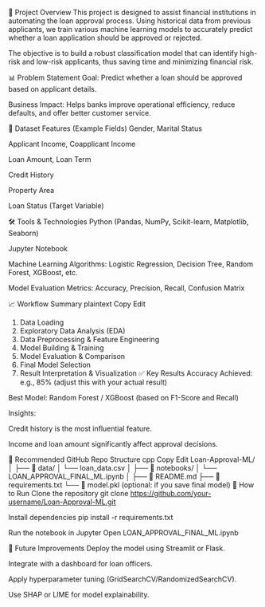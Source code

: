 📝 Project Overview
This project is designed to assist financial institutions in automating the loan approval process. Using historical data from previous applicants, we train various machine learning models to accurately predict whether a loan application should be approved or rejected.

The objective is to build a robust classification model that can identify high-risk and low-risk applicants, thus saving time and minimizing financial risk.

📊 Problem Statement
Goal: Predict whether a loan should be approved based on applicant details.

Business Impact: Helps banks improve operational efficiency, reduce defaults, and offer better customer service.

📁 Dataset Features (Example Fields)
Gender, Marital Status

Applicant Income, Coapplicant Income

Loan Amount, Loan Term

Credit History

Property Area

Loan Status (Target Variable)

🛠 Tools & Technologies
Python (Pandas, NumPy, Scikit-learn, Matplotlib, Seaborn)

Jupyter Notebook

Machine Learning Algorithms: Logistic Regression, Decision Tree, Random Forest, XGBoost, etc.

Model Evaluation Metrics: Accuracy, Precision, Recall, Confusion Matrix

📈 Workflow Summary
plaintext
Copy
Edit
1. Data Loading
2. Exploratory Data Analysis (EDA)
3. Data Preprocessing & Feature Engineering
4. Model Building & Training
5. Model Evaluation & Comparison
6. Final Model Selection
7. Result Interpretation & Visualization
✅ Key Results
Accuracy Achieved: e.g., 85% (adjust this with your actual result)

Best Model: Random Forest / XGBoost (based on F1-Score and Recall)

Insights:

Credit history is the most influential feature.

Income and loan amount significantly affect approval decisions.

📂 Recommended GitHub Repo Structure
cpp
Copy
Edit
Loan-Approval-ML/
│
├── 📁 data/
│   └── loan_data.csv
│
├── 📁 notebooks/
│   └── LOAN_APPROVAL_FINAL_ML.ipynb
│
├── 📄 README.md
├── 📄 requirements.txt
└── 📄 model.pkl  (optional: if you save final model)
📌 How to Run
Clone the repository
git clone https://github.com/your-username/Loan-Approval-ML.git

Install dependencies
pip install -r requirements.txt

Run the notebook in Jupyter
Open LOAN_APPROVAL_FINAL_ML.ipynb

📢 Future Improvements
Deploy the model using Streamlit or Flask.

Integrate with a dashboard for loan officers.

Apply hyperparameter tuning (GridSearchCV/RandomizedSearchCV).

Use SHAP or LIME for model explainability.


